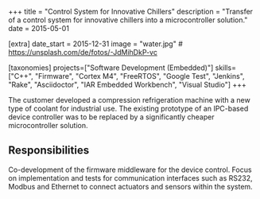 +++
title = "Control System for Innovative Chillers"
description = "Transfer of a control system for innovative chillers into a microcontroller solution."
date = 2015-05-01

[extra]
date_start = 2015-12-31
image = "water.jpg" # https://unsplash.com/de/fotos/-JdMihDkP-vc

[taxonomies]
projects=["Software Development (Embedded)"]
skills=["C++", "Firmware", "Cortex M4", "FreeRTOS", "Google Test", "Jenkins", "Rake", "Asciidoctor", "IAR Embedded Workbench", "Visual Studio"]
+++

The customer developed a compression refrigeration machine with
a new type of coolant for industrial use. The existing prototype of
an IPC-based device controller was to be replaced by a significantly
cheaper microcontroller solution.

## Responsibilities

Co-development of the firmware middleware for the
device control. Focus on implementation and tests for communication
interfaces such as RS232, Modbus and Ethernet to connect actuators
and sensors within the system.